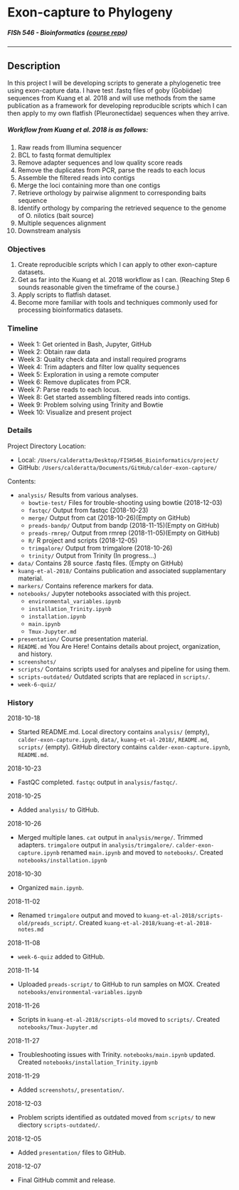 # Exon-capture to Phylogeny
##### FISh 546 - Bioinformatics ([course repo](https://github.com/sr320/course-fish546-2018/wiki))

***

## Description
In this project I will be developing scripts to generate a phylogenetic tree using exon-capture data. I have test .fastq files of goby (Gobiidae) sequences from Kuang et al. 2018 and will use methods from the same publication as a framework for developing reproducible scripts which I can then apply to my own flatfish (Pleuronectidae) sequences when they arrive.
##### Workflow from Kuang et al. 2018 is as follows:
1. Raw reads from Illumina sequencer
2. BCL to fastq format demultiplex
3. Remove adapter sequences and low quality score reads
4. Remove the duplicates from PCR, parse the reads to each locus
5. Assemble the filtered reads into contigs
6. Merge the loci containing more than one contigs
7. Retrieve orthology by pairwise alignment to corresponding baits sequence
8. Identify orthology by comparing the retrieved sequence to the genome of O. nilotics (bait source)
9. Multiple sequences alignment
10. Downstream analysis

### Objectives
1. Create reproducible scripts which I can apply to other exon-capture datasets.
2. Get as far into the Kuang et al. 2018 workflow as I can. (Reaching Step 6 sounds reasonable given the timeframe of the course.)
3. Apply scripts to flatfish dataset.
4. Become more familiar with tools and techniques commonly used for processing bioinformatics datasets.

### Timeline
- Week 1: Get oriented in Bash, Jupyter, GitHub
- Week 2: Obtain raw data
- Week 3: Quality check data and install required programs
- Week 4: Trim adapters and filter low quality sequences
- Week 5: Exploration in using a remote computer
- Week 6: Remove duplicates from PCR.
- Week 7: Parse reads to each locus.
- Week 8: Get started assembling filtered reads into contigs.
- Week 9: Problem solving using Trinity and Bowtie
- Week 10: Visualize and present project

### Details
Project Directory Location:

- Local:  `/Users/calderatta/Desktop/FISH546_Bioinformatics/project/`
- GitHub: `/Users/calderatta/Documents/GitHub/calder-exon-capture/`

Contents:
- `analysis/` Results from various analyses.
   - `bowtie-test/` Files for trouble-shooting using bowtie (2018-12-03)
   - `fastqc/` Output from fastqc (2018-10-23)
   - `merge/`  Output from cat (2018-10-26)(Empty on GitHub)
   - `preads-bandp/` Output from bandp (2018-11-15)(Empty on GitHub)
   - `preads-rmrep/` Output from rmrep (2018-11-05)(Empty on GitHub)
   - `R/` R project and scripts (2018-12-05)
   - `trimgalore/`  Output from trimgalore (2018-10-26)
   - `trinity/` Output from Trinity (In progress...)
- `data/` Contains 28 source .fastq files. (Empty on GitHub)
- `kuang-et-al-2018/` Contains publication and associated supplamentary material.
- `markers/` Contains reference markers for data.
- `notebooks/` Jupyter notebooks associated with this project.
    - `environmental_variables.ipynb`
    - `installation_Trinity.ipynb`
    - `installation.ipynb`
    - `main.ipynb`
    - `Tmux-Jupyter.md`
- `presentation/` Course presentation material.
- `README.md` You Are Here! Contains details about project, organization, and history.
- `screenshots/`
- `scripts/` Contains scripts used for analyses and pipeline for using them.
- `scripts-outdated/` Outdated scripts that are replaced in `scripts/`.
- `week-6-quiz/`

### History

2018-10-18
- Started README.md. Local directory contains `analysis/` (empty), `calder-exon-capture.ipynb`, `data/`, `kuang-et-al-2018/`, `README.md`, `scripts/` (empty). GitHub directory contains `calder-exon-capture.ipynb`, `README.md`.

2018-10-23
- FastQC completed. `fastqc` output in `analysis/fastqc/`.

2018-10-25
- Added `analysis/` to GitHub.

2018-10-26
- Merged multiple lanes. `cat` output in `analysis/merge/`. Trimmed adapters. `trimgalore` output in `analysis/trimgalore/`. `calder-exon-capture.ipynb` renamed `main.ipynb` and moved to `notebooks/`. Created `notebooks/installation.ipynb`

2018-10-30
- Organized `main.ipynb`.

2018-11-02
- Renamed `trimgalore` output and moved to `kuang-et-al-2018/scripts-old/preads_script/`. Created `kuang-et-al-2018/kuang-et-al-2018-notes.md`

2018-11-08
- `week-6-quiz` added to GitHub.

2018-11-14
- Uploaded `preads-script/` to GitHub to run samples on MOX. Created `notebooks/environmental-variables.ipynb`

2018-11-26
- Scripts in `kuang-et-al-2018/scripts-old` moved to `scripts/`. Created `notebooks/Tmux-Jupyter.md`

2018-11-27
- Troubleshooting issues with Trinity. `notebooks/main.ipynb` updated. Created `notebooks/installation_Trinity.ipynb`

2018-11-29
- Added `screenshots/`, `presentation/`.

2018-12-03
- Problem scripts identified as outdated moved from `scripts/` to new diectory `scripts-outdated/`.

2018-12-05
- Added `presentation/` files to GitHub.

2018-12-07
- Final GitHub commit and release.
